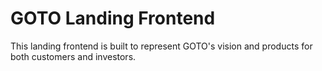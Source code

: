 # GOTO Landing Frontend

This landing frontend is built to represent GOTO's vision and products for both customers and investors.
